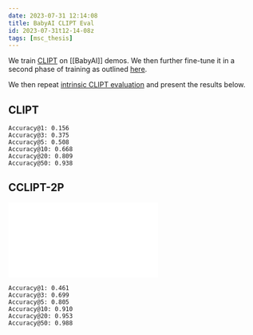 ```yaml
---
date: 2023-07-31 12:14:08
title: BabyAI CLIPT Eval
id: 2023-07-31t12-14-08z
tags: [msc_thesis]
---
```


We train [CLIPT](./2023-07-10t16-36-37z.md) on [[BabyAI]] demos. We then further
fine-tune it in a second phase of training as outlined
[here](./2023-07-11t11-38-00z.md).

We then repeat [intrinsic CLIPT evaluation](./2023-07-10t18-29-00z.md) and
present the results below.

## CLIPT

```plaintext
Accuracy@1: 0.156
Accuracy@3: 0.375
Accuracy@5: 0.508
Accuracy@10: 0.668
Accuracy@20: 0.809
Accuracy@50: 0.938
```

## CCLIPT-2P

![babyai cclipt-2p eval](babyai_cclipt_eval.pdf)

```plaintext
Accuracy@1: 0.461
Accuracy@3: 0.699
Accuracy@5: 0.805
Accuracy@10: 0.910
Accuracy@20: 0.953
Accuracy@50: 0.988
```
